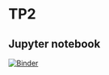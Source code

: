 # TP2
## Jupyter notebook
[![Binder](https://mybinder.org/badge_logo.svg)](https://gesis.mybinder.org/binder/v2/gh/ipython/ipython-in-depth/7e5ce96cc9251083979efdfc393425f1229a4a68?filepath=binder%2FIndex.ipynb)
